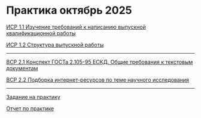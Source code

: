 # Практика октябрь 2025
[ИСР 1.1 Изучение требований к написанию выпускной квалификационной работы](https://github.com/vichnya/practice-10.2025/blob/main/%D0%A7%D0%B5%D1%80%D0%BD%D1%8B%D1%88%D0%B5%D0%B2%D0%B0%20%D0%92.%D0%92.%20%D0%98%D0%A1%D0%A0%201.1.pdf)

[ИСР 1.2 Структура выпускной работы](https://github.com/vichnya/practice-10.2025/blob/main/%D0%A7%D0%B5%D1%80%D0%BD%D1%8B%D1%88%D0%B5%D0%B2%D0%B0%20%D0%92.%D0%92.%20%D0%98%D0%A1%D0%A0%201.2.pdf)


***
[ВСР 2.1 Конспект ГОСТа 2.105-95 ЕСКД. Общие требования к текстовым документам](https://github.com/vichnya/practice-10.2025/blob/main/%D0%A7%D0%B5%D1%80%D0%BD%D1%8B%D1%88%D0%B5%D0%B2%D0%B0%20%D0%92.%D0%92.%20%D0%92%D0%A1%D0%A0%202.1.pdf)

[ВСР 2.2 Подборка интернет-ресурсов по теме научного исследования](https://github.com/vichnya/practice-10.2025/blob/main/%D0%A7%D0%B5%D1%80%D0%BD%D1%8B%D1%88%D0%B5%D0%B2%D0%B0%20%D0%92.%D0%92.%20%D0%92%D0%A1%D0%A0%202.2.pdf)

***
[Задание на практику](https://github.com/vichnya/practice-10.2025/blob/main/%D0%A7%D0%B5%D1%80%D0%BD%D1%8B%D1%88%D0%B5%D0%B2%D0%B0%20%D0%92.%D0%92.%20%D0%97%D0%B0%D0%B4%D0%B0%D0%BD%D0%B8%D0%B5%20%D0%BD%D0%B0%20%D0%BF%D1%80%D0%B0%D0%BA%D1%82%D0%B8%D0%BA%D1%83%20(%D0%BD%D0%B0%D1%83%D1%87%D0%BD%D0%BE-%D0%B8%D1%81%D1%81%D0%BB%D0%B5%D0%B4%D0%BE%D0%B2%D0%B0%D1%82%D0%B5%D0%BB%D1%8C%D1%81%D0%BA%D0%B0%D1%8F%3B%202%20%D0%BC%D0%B0%D0%B3%201).pdf)


[Отчет по практике](https://github.com/vichnya/practice-10.2025/blob/main/%D0%A7%D0%B5%D1%80%D0%BD%D1%8B%D1%88%D0%B5%D0%B2%D0%B0%20%D0%92.%D0%92.%20%D0%9E%D1%82%D1%87%D0%B5%D1%82%20%D0%BF%D0%BE%20%D0%BF%D1%80%D0%B0%D0%BA%D1%82%D0%B8%D0%BA%D0%B5%20(%D0%BD%D0%B0%D1%83%D1%87%D0%BD%D0%BE-%D0%B8%D1%81%D1%81%D0%BB%D0%B5%D0%B4%D0%BE%D0%B2%D0%B0%D1%82%D0%B5%D0%BB%D1%8C%D1%81%D0%BA%D0%B0%D1%8F%3B%202%20%D0%BC%D0%B0%D0%B3%201).pdf)
